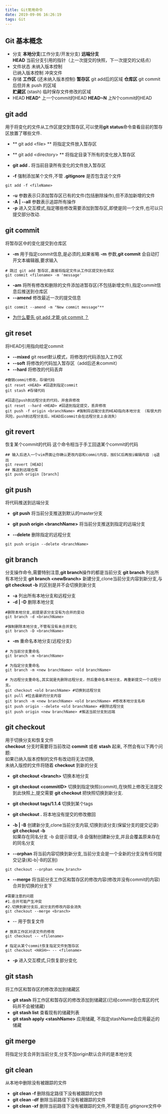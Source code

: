 ```yaml
---
title: Git常用命令
date: 2019-09-06 16:26:19
tags: Git
---
```


## Git 基本概念
- 分支
**本地分支**(工作分支/开发分支)
**远端分支**  
**HEAD** 当前分支引用的指针（上一次提交的快照，下一次提交的父结点）
- 文件状态
未纳入版本控制  
已纳入版本控制
冲突文件
- 存储
**工作区** (还未纳入版本控制)
**暂存区** git add后的区域
**仓库区** git commit后但并未 push 的区域  
**贮藏区** (stash) 临时保存文件修改的区域
- HEAD
**HEAD^** 上一个commit的HEAD
**HEAD~N** 上N个commit的HEAD

## git add
用于将变化的文件从工作区提交到暂存区,可以使用**git status**命令查看目前的暂存区放置了哪些文件.
- ** git add <file\> ** 将指定文件放入暂存区
- ** git add <directory\> ** 将指定目录下所有的变化放入暂存区
- **git add .** 将当前目录所有变化的文件放入暂存区

- **-f** 强制添加某个文件,不管 **.gitignore** 是否包含这个文件
 ```
 git add -f <fileName>
 ```
- **-u** 参数表示只添加暂存区已有的文件(包括删除操作),但不添加新增的文件
- **-A | -\-all** 参数表示追踪所有操作
- **-p** 进入交互模式,指定哪些修改需要添加到暂存区,即使是同一个文件,也可以只提交部分改动.

## git commit 
将暂存区中的变化提交到仓库区  
- **-m** 用于指定commit信息,是必须的,如果省略 **-m** 参数,**git commit** 会自动打开文本编辑器,要求输入
```
# 跳过 git add 暂存区,直接将指定文件从工作区提交到仓库区 
git commit <filename> -m 'message'
```
- **-am** 将所有修改和删除的文件添加进暂存区(不包括新增文件),指定commit信息后推送到仓库区
- **-\-amend** 修改最近一次的提交信息 
```
git commit --amend -m "New commit message"**
```
- [为什么要先 git add 才能 git commit ？](https://www.zhihu.com/question/19946553/answer/29033220)

## git reset
将HEAD引用指向给定commit
- **-\-mixed** git reset默认模式，将修改的代码添加入工作区
- **-\-soft** 将修改的代码加入暂存区（add后还未commit）
- **-\-hard** 将修改的代码丢弃
```
#撤销commit修改，存储代码
git reset <HEAD> #回退到指定commit
git stash #存储代码

#回退已push到远程分支的代码，并舍弃修改
git reset --hard <HEAD> #回退到指定提交，丢弃修改
git push -f origin <branchName> #强制将远端分支的HEAD指向本地分支 （有很大的风险，push到远程分支后，HEAD后commit会在远程分支上会消失）
```

## git revert
恢复某个commit的代码
这个命令相当于手工回退某个commit的代码
```
## 输入后进入一个vim界面让你确认更改内容和commit内容，按ESC后再按i编辑内容 :q退出
git revert [HEAD] 
## 推送到远端仓库
git push origin [branch]
```

## git push
将代码推送到远端分支
- **git push** 将当前分支推送到默认的master分支
- **git push origin <branchName\>** 将当前分支推送到指定的远端分支

- **-\-delete** 删除指定的远程分支
```
git push origin --delete <branchName>
```

## git branch 
分支操作命令,需要特别注意,**git branch**操作的都是当前分支
**git branch** 列出所有本地分支
**git branch <newBranch\>** 新建分支,clone当前分支内容到新分支,与 **git checkout -b** 的区别是并不会切换到新分支
- **-a** 列出所有本地分支和远程分支
- **-d | -D** 删除本地分支
```
#删除本地分支,前提是该分支没有为合并的变动
git branch -d <branchName>

#强制删除本地分支,不管有没有未合并变化
git branch -D <branchName>
```
- **-m** 重命名本地分支(远程分支)
```
# 为当前分支重命名
git branch -m <branchName>

# 为指定分支重命名
git branch -m <new branchName> <old branchName>

# 为远程分支重命名,其实就是先删除远程分支，然后重命名本地分支，再重新提交一个远程分支。
git checkout <old branchName> #切换到远程分支
git pull #拉去最新的分支内容
git branch -m <new branchName> <old branchName> #修改本地分支名称
git push origin --delete <old branchName> #删除远程分支
git push origin <new branchName> #推送当前分支到远端
```

## git checkout
用于切换分支和恢复文件  
**checkout** 分支时需要将当前改动 **commit** 或者 **stash** 起来, 不然会有以下两个问题:  
如果已纳入版本控制的文件有改动将无法切换,  
未纳入版控的文件将随着 **checkout** 到新的分支
- **git checkout <branch\>** 切换本地分支
- **git checkout <commitID\>** 切换到指定快照(commit),在快照上修改无法提交到此快照上,提交需要 **git checkout <new branch>** 把快照切换到新分支.
- **git checkout tags/1.1.4** 切换到某个tags
- **git checkout .** 将本地没有提交的修改撤回
 
- **-b | -B** 创建新分支,clone当前分支内容,切换到该分支(保留分支的提交记录) **git checkout -b <new branch>**     
如果存在同名分支 -b 会提示错误,-B 会强制创建新分支,并且会覆盖原来存在的同名分支
- **-\-orphan**  将当前内容切换到新分支,当前分支会是一个全新的分支没有任何提交记录(和-b|-B的区别)
```
git checkout --orphan <new_branch>
```
- **-\-merge** 将当前分支工作区和暂存区的修改内容(修改并没有commit的内容)合并到切换的分支下  
```
#需要注意的问题
#1.合并可能产生冲突
#2.切换到新分支后,前分支的修改内容会消失
git checkout --merge <branch>
```
- -\- 用于恢复文件
``` 
# 放弃工作区对该文件的修改
git checkout -- <filename>

# 指定从某个commit恢复指定文件到暂存区
git checkout <HASH>~ -- <filename>
```
- **-p** 进入交互模式,只恢复部分变化

## git stash
将工作区和暂存区的修改添加到储藏区
- **git stash** 将工作区和暂存区的修改添加到储藏区(已经commit到仓库区的代码并不会被储藏)
- **git stash list** 查看现有的储藏列表
- **git stash apply <stashName\>** 应用储藏, 不指定stashName会应用最近的储藏

## git merge
将指定分支合并到当前分支,分支不加origin默认合并的是本地分支

## git clean
从本地中删除没有被跟踪的文件
- **git clean -f <path>** 删除指定路径下没有被跟踪的文件
- **git clean -df** 删除当前路径下没有被跟踪的文件
- **git clean -xf** 删除当前路径下没有被跟踪的文件,不管是否在.gitignore文件中
